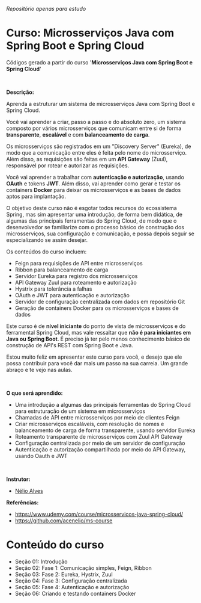 *Repositório apenas para estudo*
# Curso: Microsserviços Java com Spring Boot e Spring Cloud

Códigos gerado a partir do curso '**Microsserviços Java com Spring Boot e Spring Cloud**'

<br>

**Descrição:**

Aprenda a estruturar um sistema de microsserviços Java com Spring Boot e Spring Cloud.

Você vai aprender a criar, passo a passo e do absoluto zero, um sistema composto por vários microsserviços que comunicam entre si de forma **transparente**, **escalável** e com **balanceamento de carga**.

Os microsserviços são registrados em um "Discovery Server" (Eureka), de modo que a comunicação entre eles é feita pelo nome do microsserviço. Além disso, as requisições são feitas em um **API Gateway** (Zuul), responsável por rotear e autorizar as requisições.

Você vai aprender a trabalhar com **autenticação e autorização**, usando **OAuth** e tokens **JWT**. Além disso, vai aprender como gerar e testar os containers **Docker** para deixar os microsserviços e as bases de dados aptos para implantação.

O objetivo deste curso não é esgotar todos recursos do ecossistema Spring, mas sim apresentar uma introdução, de forma bem didática, de algumas das principais ferramentas do Spring Cloud, de modo que o desenvolvedor se familiarize com o processo básico de construção dos microsserviços, sua configuração e comunicação, e possa depois seguir se especializando se assim desejar.

Os conteúdos do curso incluem:

  - Feign para requisições de API entre microsserviços
  - Ribbon para balanceamento de carga
  - Servidor Eureka para registro dos microsserviços
  - API Gateway Zuul para roteamento e autorização
  - Hystrix para tolerância a falhas
  - OAuth e JWT para autenticação e autorização
  - Servidor de configuração centralizada com dados em repositório Git
  - Geração de containers Docker para os microsserviços e bases de dados

Este curso é de **nível iniciante** do ponto de vista de microsserviços e do ferramental Spring Cloud, mas vale ressaltar que **não é para iniciantes em Java ou Spring Boot**. É preciso já ter pelo menos conhecimento básico de construção de API's REST com Spring Boot e Java.

Estou muito feliz em apresentar este curso para você, e desejo que ele possa contribuir para você dar mais um passo na sua carreia. Um grande abraço e te vejo nas aulas.

<br>

**O que será aprendido:**
 
  - Uma introdução a algumas das principais ferramentas do Spring Cloud para estruturação de um sistema em microsserviços
  - Chamadas de API entre microsserviços por meio de clientes Feign
  - Criar microsserviços escaláveis, com resolução de nomes e balanceamento de carga de forma transparente, usando servidor Eureka
  - Roteamento transparente de microsserviços com Zuul API Gateway
  - Configuração centralizada por meio de um servidor de configuração
  - Autenticação e autorização compartilhada por meio do API Gateway, usando Oauth e JWT

<br>

**Instrutor:**

- [Nélio Alves](https://www.udemy.com/user/nelio-alves/)

**Referências:**

- https://www.udemy.com/course/microsservicos-java-spring-cloud/
- https://github.com/acenelio/ms-course

# Conteúdo do curso

- Seção 01: Introdução
- Seção 02: Fase 1: Comunicação simples, Feign, Ribbon
- Seção 03: Fase 2: Eureka, Hystrix, Zuul
- Seção 04: Fase 3: Configuração centralizada
- Seção 05: Fase 4: Autenticação e autorização
- Seção 06: Criando e testando containers Docker
